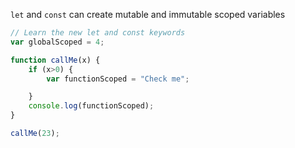 `let` and `const` can create mutable and immutable scoped variables

```js
// Learn the new let and const keywords
var globalScoped = 4;

function callMe(x) {
    if (x>0) {
        var functionScoped = "Check me";

    }
    console.log(functionScoped);
}

callMe(23);
```


